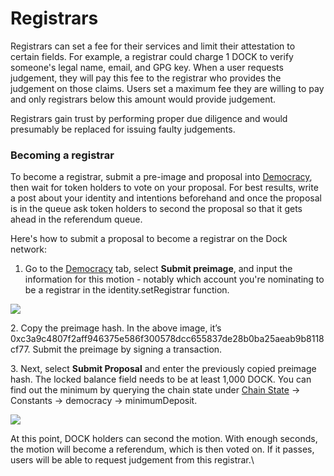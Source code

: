 # Registrars

Registrars can set a fee for their services and limit their attestation to certain fields. For example, a registrar could charge 1 DOCK to verify someone's legal name, email, and GPG key. When a user requests judgement, they will pay this fee to the registrar who provides the judgement on those claims. Users set a maximum fee they are willing to pay and only registrars below this amount would provide judgement.

Registrars gain trust by performing proper due diligence and would presumably be replaced for issuing faulty judgements.

### Becoming a registrar

To become a registrar, submit a pre-image and proposal into [Democracy](https://fe.dock.io/#/democracy), then wait for token holders to vote on your proposal. For best results, write a post about your identity and intentions beforehand and once the proposal is in the queue ask token holders to second the proposal so that it gets ahead in the referendum queue.

Here's how to submit a proposal to become a registrar on the Dock network:

1. Go to the [Democracy](https://fe.dock.io/#/democracy) tab, select **Submit preimage**, and input the information for this motion - notably which account you're nominating to be a registrar in the identity.setRegistrar function.

![](https://lh4.googleusercontent.com/MomwrKIR7\_wYG5mctyiVlPKOUU\_MzGzPWc4N1HrN-X8rr-icX1S9iF61VzPD6FFfoyMFdIzJT1h3nUciNDJuj7QpPn2ETcNwaRaSSjDcFciRLFknKvg61\_sppHYNj\_OUumBOIEt0)

2\. Copy the preimage hash. In the above image, it’s 0xc3a9c4807f2aff946375e586f300578dcc655837de28b0ba25aeab9b8118cf77. Submit the preimage by signing a transaction.

3\. Next, select **Submit Proposal** and enter the previously copied preimage hash. The locked balance field needs to be at least 1,000 DOCK. You can find out the minimum by querying the chain state under [Chain State](https://fe.dock.io/#/chainstate/constants) -> Constants -> democracy -> minimumDeposit.

![](https://lh3.googleusercontent.com/ULliv2p0yPHuUpJ4gR1-vb2WQHUV8pgHaLgQ4KKdHR6gjoW2tNdl2qRlW8e5uvXDZbj4wY0ztuHb3szePKQk1oCjLfReIxR9g\_9UNOH5e7qKIhftSGfNrh7VTdim9H7w\_5oh3M3H)

At this point, DOCK holders can second the motion. With enough seconds, the motion will become a referendum, which is then voted on. If it passes, users will be able to request judgement from this registrar.\


###
